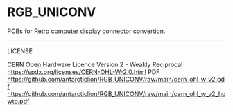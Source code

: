 # RGB_UNICONV
PCBs for Retro computer display connector convertion.


---

LICENSE

CERN Open Hardware Licence Version 2 - Weakly Reciprocal
https://spdx.org/licenses/CERN-OHL-W-2.0.html PDF
https://github.com/antarcticlion/RGB_UNICONV/raw/main/cern_ohl_w_v2.pdf
https://github.com/antarcticlion/RGB_UNICONV/raw/main/cern_ohl_w_v2_howto.pdf
